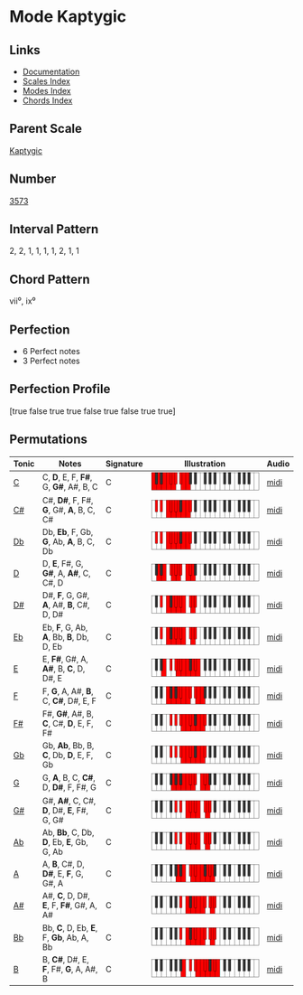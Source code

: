 # Mode Kaptygic

## Links

- [Documentation](README.md)
- [Scales Index](Scales.md)
- [Modes Index](Modes.md)
- [Chords Index](Chords.md)

## Parent Scale

[Kaptygic](ScaleKaptygic.md)

## Number

[3573](https://ianring.com/musictheory/scales/3573)

## Interval Pattern

2, 2, 1, 1, 1, 1, 2, 1, 1

## Chord Pattern

vii⁰, ix⁰

## Perfection

- 6 Perfect notes
- 3 Perfect notes

## Perfection Profile

[true false true true false true false true true]

## Permutations

| Tonic | Notes | Signature | Illustration | Audio |
|-------|-------|-----------|--------------|-------|
| [C](ModeCNaturalKaptygic.md) | C, **D**, E, F, **F#**, G, **G#**, A#, B, C | C | ![CNaturalKaptygic](ModeCNaturalKaptygic.png) | [midi](https://github.com/edipermadi/music/blob/main/docs/ModeCNaturalKaptygic.mid?raw=true) |
| [C#](ModeCSharpKaptygic.md) | C#, **D#**, F, F#, **G**, G#, **A**, B, C, C# | C | ![CSharpKaptygic](ModeCSharpKaptygic.png) | [midi](https://github.com/edipermadi/music/blob/main/docs/ModeCSharpKaptygic.mid?raw=true) |
| [Db](ModeDFlatKaptygic.md) | Db, **Eb**, F, Gb, **G**, Ab, **A**, B, C, Db | C | ![DFlatKaptygic](ModeDFlatKaptygic.png) | [midi](https://github.com/edipermadi/music/blob/main/docs/ModeDFlatKaptygic.mid?raw=true) |
| [D](ModeDNaturalKaptygic.md) | D, **E**, F#, G, **G#**, A, **A#**, C, C#, D | C | ![DNaturalKaptygic](ModeDNaturalKaptygic.png) | [midi](https://github.com/edipermadi/music/blob/main/docs/ModeDNaturalKaptygic.mid?raw=true) |
| [D#](ModeDSharpKaptygic.md) | D#, **F**, G, G#, **A**, A#, **B**, C#, D, D# | C | ![DSharpKaptygic](ModeDSharpKaptygic.png) | [midi](https://github.com/edipermadi/music/blob/main/docs/ModeDSharpKaptygic.mid?raw=true) |
| [Eb](ModeEFlatKaptygic.md) | Eb, **F**, G, Ab, **A**, Bb, **B**, Db, D, Eb | C | ![EFlatKaptygic](ModeEFlatKaptygic.png) | [midi](https://github.com/edipermadi/music/blob/main/docs/ModeEFlatKaptygic.mid?raw=true) |
| [E](ModeENaturalKaptygic.md) | E, **F#**, G#, A, **A#**, B, **C**, D, D#, E | C | ![ENaturalKaptygic](ModeENaturalKaptygic.png) | [midi](https://github.com/edipermadi/music/blob/main/docs/ModeENaturalKaptygic.mid?raw=true) |
| [F](ModeFNaturalKaptygic.md) | F, **G**, A, A#, **B**, C, **C#**, D#, E, F | C | ![FNaturalKaptygic](ModeFNaturalKaptygic.png) | [midi](https://github.com/edipermadi/music/blob/main/docs/ModeFNaturalKaptygic.mid?raw=true) |
| [F#](ModeFSharpKaptygic.md) | F#, **G#**, A#, B, **C**, C#, **D**, E, F, F# | C | ![FSharpKaptygic](ModeFSharpKaptygic.png) | [midi](https://github.com/edipermadi/music/blob/main/docs/ModeFSharpKaptygic.mid?raw=true) |
| [Gb](ModeGFlatKaptygic.md) | Gb, **Ab**, Bb, B, **C**, Db, **D**, E, F, Gb | C | ![GFlatKaptygic](ModeGFlatKaptygic.png) | [midi](https://github.com/edipermadi/music/blob/main/docs/ModeGFlatKaptygic.mid?raw=true) |
| [G](ModeGNaturalKaptygic.md) | G, **A**, B, C, **C#**, D, **D#**, F, F#, G | C | ![GNaturalKaptygic](ModeGNaturalKaptygic.png) | [midi](https://github.com/edipermadi/music/blob/main/docs/ModeGNaturalKaptygic.mid?raw=true) |
| [G#](ModeGSharpKaptygic.md) | G#, **A#**, C, C#, **D**, D#, **E**, F#, G, G# | C | ![GSharpKaptygic](ModeGSharpKaptygic.png) | [midi](https://github.com/edipermadi/music/blob/main/docs/ModeGSharpKaptygic.mid?raw=true) |
| [Ab](ModeAFlatKaptygic.md) | Ab, **Bb**, C, Db, **D**, Eb, **E**, Gb, G, Ab | C | ![AFlatKaptygic](ModeAFlatKaptygic.png) | [midi](https://github.com/edipermadi/music/blob/main/docs/ModeAFlatKaptygic.mid?raw=true) |
| [A](ModeANaturalKaptygic.md) | A, **B**, C#, D, **D#**, E, **F**, G, G#, A | C | ![ANaturalKaptygic](ModeANaturalKaptygic.png) | [midi](https://github.com/edipermadi/music/blob/main/docs/ModeANaturalKaptygic.mid?raw=true) |
| [A#](ModeASharpKaptygic.md) | A#, **C**, D, D#, **E**, F, **F#**, G#, A, A# | C | ![ASharpKaptygic](ModeASharpKaptygic.png) | [midi](https://github.com/edipermadi/music/blob/main/docs/ModeASharpKaptygic.mid?raw=true) |
| [Bb](ModeBFlatKaptygic.md) | Bb, **C**, D, Eb, **E**, F, **Gb**, Ab, A, Bb | C | ![BFlatKaptygic](ModeBFlatKaptygic.png) | [midi](https://github.com/edipermadi/music/blob/main/docs/ModeBFlatKaptygic.mid?raw=true) |
| [B](ModeBNaturalKaptygic.md) | B, **C#**, D#, E, **F**, F#, **G**, A, A#, B | C | ![BNaturalKaptygic](ModeBNaturalKaptygic.png) | [midi](https://github.com/edipermadi/music/blob/main/docs/ModeBNaturalKaptygic.mid?raw=true) |
